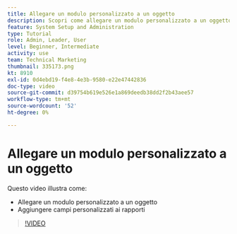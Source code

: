 ```yaml
---
title: Allegare un modulo personalizzato a un oggetto
description: Scopri come allegare un modulo personalizzato a un oggetto e rendere visibili i campi personalizzati nei rapporti.
feature: System Setup and Administration
type: Tutorial
role: Admin, Leader, User
level: Beginner, Intermediate
activity: use
team: Technical Marketing
thumbnail: 335173.png
kt: 8910
exl-id: 0d4ebd19-f4e8-4e3b-9580-e22e47442836
doc-type: video
source-git-commit: d39754b619e526e1a869deedb38dd2f2b43aee57
workflow-type: tm+mt
source-wordcount: '52'
ht-degree: 0%

---
```


# Allegare un modulo personalizzato a un oggetto

Questo video illustra come:

* Allegare un modulo personalizzato a un oggetto
* Aggiungere campi personalizzati ai rapporti

>[!VIDEO](https://video.tv.adobe.com/v/335173/?quality=12)
